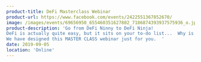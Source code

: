 ```yaml
---
product-title: DeFi Masterclass Webinar
product-url: https://www.facebook.com/events/2422551367852670/
image: /images/events/69656950_655460351627802_7186874393937575936_o.jpg
product-description: 'Go from DeFi Ninny to DeFi Ninja!  
DeFi is actually quite easy, but it sits on your to-do list...  Why is that?
We have designed this MASTER CLASS webinar just for you.  '  
date: 2019-09-05
location: 'Online'
---
```

